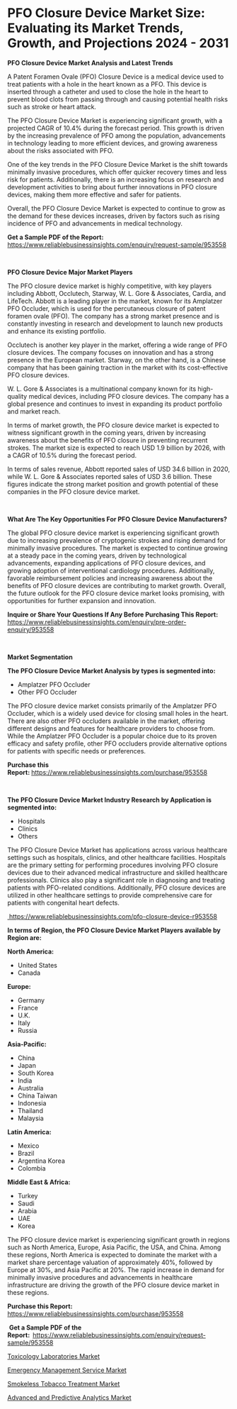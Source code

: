 <p><h1>PFO Closure Device Market Size: Evaluating its Market Trends, Growth, and Projections 2024 - 2031</h1></p><p><strong>PFO Closure Device Market Analysis and Latest Trends</strong></p>
<p><p>A Patent Foramen Ovale (PFO) Closure Device is a medical device used to treat patients with a hole in the heart known as a PFO. This device is inserted through a catheter and used to close the hole in the heart to prevent blood clots from passing through and causing potential health risks such as stroke or heart attack.</p><p>The PFO Closure Device Market is experiencing significant growth, with a projected CAGR of 10.4% during the forecast period. This growth is driven by the increasing prevalence of PFO among the population, advancements in technology leading to more efficient devices, and growing awareness about the risks associated with PFO.</p><p>One of the key trends in the PFO Closure Device Market is the shift towards minimally invasive procedures, which offer quicker recovery times and less risk for patients. Additionally, there is an increasing focus on research and development activities to bring about further innovations in PFO closure devices, making them more effective and safer for patients.</p><p>Overall, the PFO Closure Device Market is expected to continue to grow as the demand for these devices increases, driven by factors such as rising incidence of PFO and advancements in medical technology.</p></p>
<p><strong>Get a Sample PDF of the Report:&nbsp;</strong> <a href="https://www.reliablebusinessinsights.com/enquiry/request-sample/953558">https://www.reliablebusinessinsights.com/enquiry/request-sample/953558</a></p>
<p>&nbsp;</p>
<p><strong>PFO Closure Device Major Market Players</strong></p>
<p><p>The PFO closure device market is highly competitive, with key players including Abbott, Occlutech, Starway, W. L. Gore & Associates, Cardia, and LifeTech. Abbott is a leading player in the market, known for its Amplatzer PFO Occluder, which is used for the percutaneous closure of patent foramen ovale (PFO). The company has a strong market presence and is constantly investing in research and development to launch new products and enhance its existing portfolio.</p><p>Occlutech is another key player in the market, offering a wide range of PFO closure devices. The company focuses on innovation and has a strong presence in the European market. Starway, on the other hand, is a Chinese company that has been gaining traction in the market with its cost-effective PFO closure devices.</p><p>W. L. Gore & Associates is a multinational company known for its high-quality medical devices, including PFO closure devices. The company has a global presence and continues to invest in expanding its product portfolio and market reach.</p><p>In terms of market growth, the PFO closure device market is expected to witness significant growth in the coming years, driven by increasing awareness about the benefits of PFO closure in preventing recurrent strokes. The market size is expected to reach USD 1.9 billion by 2026, with a CAGR of 10.5% during the forecast period.</p><p>In terms of sales revenue, Abbott reported sales of USD 34.6 billion in 2020, while W. L. Gore & Associates reported sales of USD 3.6 billion. These figures indicate the strong market position and growth potential of these companies in the PFO closure device market.</p></p>
<p>&nbsp;</p>
<p><strong>What Are The Key Opportunities For PFO Closure Device Manufacturers?</strong></p>
<p><p>The global PFO closure device market is experiencing significant growth due to increasing prevalence of cryptogenic strokes and rising demand for minimally invasive procedures. The market is expected to continue growing at a steady pace in the coming years, driven by technological advancements, expanding applications of PFO closure devices, and growing adoption of interventional cardiology procedures. Additionally, favorable reimbursement policies and increasing awareness about the benefits of PFO closure devices are contributing to market growth. Overall, the future outlook for the PFO closure device market looks promising, with opportunities for further expansion and innovation.</p></p>
<p><strong>Inquire or Share Your Questions If Any Before Purchasing This Report:</strong> <a href="https://www.reliablebusinessinsights.com/enquiry/pre-order-enquiry/953558">https://www.reliablebusinessinsights.com/enquiry/pre-order-enquiry/953558</a></p>
<p>&nbsp;</p>
<p><strong>Market Segmentation</strong></p>
<p><strong>The PFO Closure Device Market Analysis by types is segmented into:</strong></p>
<p><ul><li>Amplatzer PFO Occluder</li><li>Other PFO Occluder</li></ul></p>
<p><p>The PFO closure device market consists primarily of the Amplatzer PFO Occluder, which is a widely used device for closing small holes in the heart. There are also other PFO occluders available in the market, offering different designs and features for healthcare providers to choose from. While the Amplatzer PFO Occluder is a popular choice due to its proven efficacy and safety profile, other PFO occluders provide alternative options for patients with specific needs or preferences.</p></p>
<p><strong>Purchase this Report:&nbsp;</strong><a href="https://www.reliablebusinessinsights.com/purchase/953558">https://www.reliablebusinessinsights.com/purchase/953558</a></p>
<p>&nbsp;</p>
<p><strong>The PFO Closure Device Market Industry Research by Application is segmented into:</strong></p>
<p><ul><li>Hospitals</li><li>Clinics</li><li>Others</li></ul></p>
<p><p>The PFO Closure Device Market has applications across various healthcare settings such as hospitals, clinics, and other healthcare facilities. Hospitals are the primary setting for performing procedures involving PFO closure devices due to their advanced medical infrastructure and skilled healthcare professionals. Clinics also play a significant role in diagnosing and treating patients with PFO-related conditions. Additionally, PFO closure devices are utilized in other healthcare settings to provide comprehensive care for patients with congenital heart defects.</p></p>
<p><a href="https://www.reliablebusinessinsights.com/pfo-closure-device-r953558">&nbsp;https://www.reliablebusinessinsights.com/pfo-closure-device-r953558</a></p>
<p><strong>In terms of Region, the PFO Closure Device Market Players available by Region are:</strong></p>
<p>
    <p> <strong> North America: </strong>
        <ul>
            <li>United States</li>
            <li>Canada</li>
        </ul>
        </p> 
    <p> <strong> Europe: </strong>
        <ul>
            <li>Germany</li>
            <li>France</li>
            <li>U.K.</li>
            <li>Italy</li>
            <li>Russia</li>
        </ul>
        </p> 
    <p> <strong> Asia-Pacific: </strong>
        <ul>
            <li>China</li>
            <li>Japan</li>
            <li>South Korea</li>
            <li>India</li>
            <li>Australia</li>
            <li>China Taiwan</li>
            <li>Indonesia</li>
            <li>Thailand</li>
            <li>Malaysia</li>
        </ul>
        </p> 
    <p> <strong> Latin America: </strong>
        <ul>
            <li>Mexico</li>
            <li>Brazil</li>
            <li>Argentina Korea</li>
            <li>Colombia</li>
        </ul>
        </p> 
    <p> <strong> Middle East & Africa: </strong>
        <ul>
            <li>Turkey</li>
            <li>Saudi</li>
            <li>Arabia</li>
            <li>UAE</li>
            <li>Korea</li>
        </ul>
    </p>
    </p>
<p><p>The PFO closure device market is experiencing significant growth in regions such as North America, Europe, Asia Pacific, the USA, and China. Among these regions, North America is expected to dominate the market with a market share percentage valuation of approximately 40%, followed by Europe at 30%, and Asia Pacific at 20%. The rapid increase in demand for minimally invasive procedures and advancements in healthcare infrastructure are driving the growth of the PFO closure device market in these regions.</p></p>
<p><strong>Purchase this Report: </strong><a href="https://www.reliablebusinessinsights.com/purchase/953558">https://www.reliablebusinessinsights.com/purchase/953558</a></p>
<p>&nbsp;<strong>Get a Sample PDF of the Report:&nbsp;&nbsp;</strong><a href="https://www.reliablebusinessinsights.com/enquiry/request-sample/953558">https://www.reliablebusinessinsights.com/enquiry/request-sample/953558</a></p>
<p><strong></strong></p>
<p><p><a href="https://github.com/qndifksd5/Market-Research-Report-List-1/blob/main/toxicology-laboratories-market.md">Toxicology Laboratories Market</a></p><p><a href="https://github.com/JameTravis/Market-Research-Report-List-6/blob/main/emergency-management-service-market.md">Emergency Management Service Market</a></p><p><a href="https://github.com/ksleyeze/Market-Research-Report-List-1/blob/main/smokeless-tobacco-treatment-market.md">Smokeless Tobacco Treatment Market</a></p><p><a href="https://github.com/dylanObrien626/Market-Research-Report-List-1/blob/main/advanced-and-predictive-analytics-market.md">Advanced and Predictive Analytics Market</a></p></p>